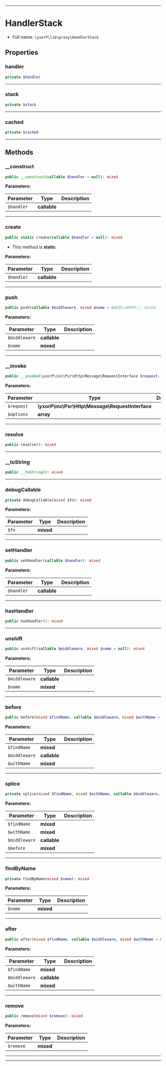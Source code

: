 ***

# HandlerStack





* Full name: `\yxorP\lib\proxy\HandlerStack`



## Properties


### handler



```php
private $handler
```






***

### stack



```php
private $stack
```






***

### cached



```php
private $cached
```






***

## Methods


### __construct



```php
public __construct(callable $handler = null): mixed
```








**Parameters:**

| Parameter | Type | Description |
|-----------|------|-------------|
| `$handler` | **callable** |  |




***

### create



```php
public static create(callable $handler = null): mixed
```



* This method is **static**.




**Parameters:**

| Parameter | Type | Description |
|-----------|------|-------------|
| `$handler` | **callable** |  |




***

### push



```php
public push(callable $middleware, mixed $name = &#039;&#039;): mixed
```








**Parameters:**

| Parameter | Type | Description |
|-----------|------|-------------|
| `$middleware` | **callable** |  |
| `$name` | **mixed** |  |




***

### __invoke



```php
public __invoke(\yxorP\inc\Psr\Http\Message\RequestInterface $request, array $options): mixed
```








**Parameters:**

| Parameter | Type | Description |
|-----------|------|-------------|
| `$request` | **\yxorP\inc\Psr\Http\Message\RequestInterface** |  |
| `$options` | **array** |  |




***

### resolve



```php
public resolve(): mixed
```











***

### __toString



```php
public __toString(): mixed
```











***

### debugCallable



```php
private debugCallable(mixed $fn): mixed
```








**Parameters:**

| Parameter | Type | Description |
|-----------|------|-------------|
| `$fn` | **mixed** |  |




***

### setHandler



```php
public setHandler(callable $handler): mixed
```








**Parameters:**

| Parameter | Type | Description |
|-----------|------|-------------|
| `$handler` | **callable** |  |




***

### hasHandler



```php
public hasHandler(): mixed
```











***

### unshift



```php
public unshift(callable $middleware, mixed $name = null): mixed
```








**Parameters:**

| Parameter | Type | Description |
|-----------|------|-------------|
| `$middleware` | **callable** |  |
| `$name` | **mixed** |  |




***

### before



```php
public before(mixed $findName, callable $middleware, mixed $withName = &#039;&#039;): mixed
```








**Parameters:**

| Parameter | Type | Description |
|-----------|------|-------------|
| `$findName` | **mixed** |  |
| `$middleware` | **callable** |  |
| `$withName` | **mixed** |  |




***

### splice



```php
private splice(mixed $findName, mixed $withName, callable $middleware, mixed $before): mixed
```








**Parameters:**

| Parameter | Type | Description |
|-----------|------|-------------|
| `$findName` | **mixed** |  |
| `$withName` | **mixed** |  |
| `$middleware` | **callable** |  |
| `$before` | **mixed** |  |




***

### findByName



```php
private findByName(mixed $name): mixed
```








**Parameters:**

| Parameter | Type | Description |
|-----------|------|-------------|
| `$name` | **mixed** |  |




***

### after



```php
public after(mixed $findName, callable $middleware, mixed $withName = &#039;&#039;): mixed
```








**Parameters:**

| Parameter | Type | Description |
|-----------|------|-------------|
| `$findName` | **mixed** |  |
| `$middleware` | **callable** |  |
| `$withName` | **mixed** |  |




***

### remove



```php
public remove(mixed $remove): mixed
```








**Parameters:**

| Parameter | Type | Description |
|-----------|------|-------------|
| `$remove` | **mixed** |  |




***


***

